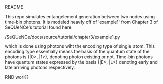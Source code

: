 README

This repo simulates entangelement generation between two nodes
using time-bin photons. It is modeled heavily off of 'example1' from Chapter 3
of SeQUeNCe's tutorial found here:

/SeQUeNCe/docs/source/tutorial/chapter3/example1.py

which is done using photons wiht the encoding type of single_atom. This
encoding type essentially means the basis of the quantum state of the photons is
{|0>, |1>}, denoting photon existing or not. Time-bin photons have quantum
states expressed by the basis {|E>, |L>} denoting early and late arriving
photons respectively.

RND worK?